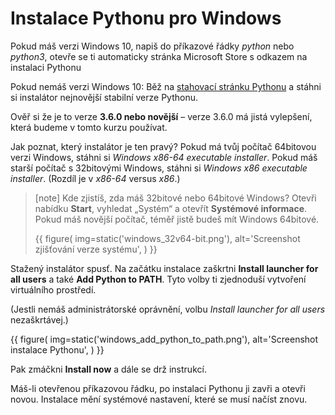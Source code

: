 # Instalace Pythonu pro Windows

Pokud máš verzi Windows 10, napiš do příkazové řádky *python* nebo *python3*, otevře se ti 
automaticky stránka Microsoft Store s odkazem na instalaci Pythonu

Pokud nemáš verzi Windows 10: Běž na [stahovací stránku Pythonu](https://www.python.org/downloads/)
a stáhni si instalátor nejnovější stabilní verze Pythonu.

Ověř si že je to verze **3.6.0 nebo novější** –
verze 3.6.0 má jistá vylepšení, která budeme v tomto kurzu používat.

Jak poznat, který instalátor je ten pravý?
Pokud má tvůj počítač 64bitovou verzi Windows,
stáhni si *Windows x86-64 executable installer*.
Pokud máš starší počítač s 32bitovými Windows,
stáhni si *Windows x86 executable installer*.
(Rozdíl je v *x86-64* versus *x86*.)

> [note]
> Kde zjistíš, zda máš 32bitové nebo 64bitové Windows? Otevři nabídku
> **Start**, vyhledat „Systém“ a otevřít **Systémové informace**.
> Pokud máš novější počítač, téměř jistě budeš mít Windows 64bitové.
>
> {{ figure(
    img=static('windows_32v64-bit.png'),
    alt='Screenshot zjišťování verze systému',
) }}

Stažený instalátor spusť.
Na začátku instalace zaškrtni **Install launcher for all users**
a také **Add Python to PATH**.
Tyto volby ti zjednoduší vytvoření virtuálního prostředí.

(Jestli nemáš administrátorské oprávnění, volbu
*Install launcher for all users* nezaškrtávej.)

{{ figure(
    img=static('windows_add_python_to_path.png'),
    alt='Screenshot instalace Pythonu',
) }}

Pak zmáčkni **Install now** a dále se drž instrukcí.

Máš-li otevřenou příkazovou řádku, po instalaci Pythonu ji zavři a otevři
novou.
Instalace mění systémové nastavení, které se musí načíst znovu.
